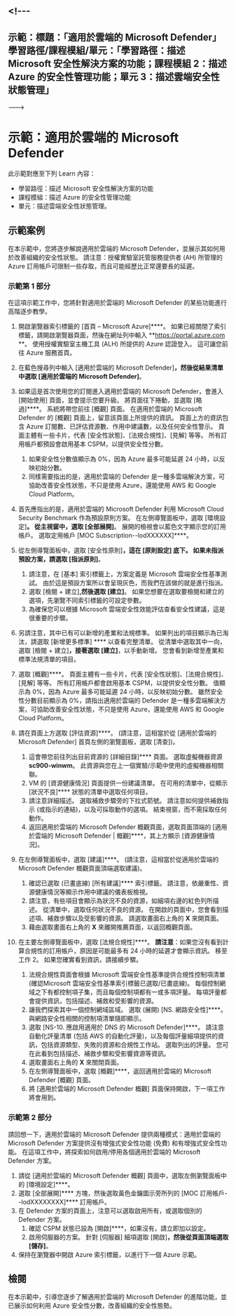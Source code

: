 &lt;!---
---
示範：標題：「適用於雲端的 Microsoft Defender」學習路徑/課程模組/單元：「學習路徑：描述 Microsoft 安全性解決方案的功能；課程模組 2：描述 Azure 的安全性管理功能；單元 3：描述雲端安全性狀態管理」
---
--->

# 示範：適用於雲端的 Microsoft Defender

此示範對應至下列 Learn 內容：

- 學習路徑：描述 Microsoft 安全性解決方案的功能
- 課程模組：描述 Azure 的安全性管理功能
- 單元：描述雲端安全性狀態管理。

## 示範案例

在本示範中，您將逐步解說適用於雲端的 Microsoft Defender，並展示其如何用於改善組織的安全性狀態。  請注意：授權實驗室託管服務提供者 (AH) 所管理的 Azure 訂用帳戶可限制一些存取，而且可能經歷比正常還要長的延遲。

### 示範第 1 部分

在這項示範工作中，您將針對適用於雲端的 Microsoft Defender 的某些功能進行高階逐步教學。

1. 開啟瀏覽器索引標籤的 [首頁 – Microsoft Azure]****。  如果已經關閉了索引標籤，請開啟瀏覽器頁面，然後在網址列中輸入 **https://portal.azure.com **。 使用授權實驗室主機工具 (ALH) 所提供的 Azure 認證登入。  這可讓您前往 Azure 服務首頁。

1. 在藍色搜尋列中輸入 [適用於雲端的 Microsoft Defender]****，然後從結果清單中選取 [適用於雲端的 Microsoft Defender]****。

1. 如果這是首次使用您的訂閱進入適用於雲端的 Microsoft Defender，會進入 [開始使用] 頁面，並會提示您要升級。  將頁面往下捲動，並選取 [略過]****。  系統將帶您前往 [概觀] 頁面。 在適用於雲端的 Microsoft Defender 的 [概觀] 頁面上，留意該頁面上所提供的資訊。  頁面上方的資訊包含 Azure 訂閱數、已評估資源數、作用中建議數，以及任何安全性警示。  頁面主體有一些卡片，代表 [安全性狀態]、[法規合規性]、[見解] 等等。  所有訂用帳戶都預設會啟用基本 CSPM，以提供安全性分數。  
    1. 如果安全性分數值顯示為 0%，因為 Azure 最多可能延遲 24 小時，以反映初始分數。  
    1. 同樣需要指出的是，適用於雲端的 Defender 是一種多雲端解決方案，可協助改善安全性狀態，不只是使用 Azure，還能使用 AWS 和 Google Cloud Platform。

1. 首先應指出的是，適用於雲端的 Microsoft Defender 利用 Microsoft Cloud Security Benchmark 作為預設原則方案。  在左側導覽面板中，選取 [環境設定]****。 從主視窗中，選取 [全部展開]****。  展開的檢視會以藍色文字顯示您的訂用帳戶。  選取定用帳戶 [MOC Subscription--lodXXXXXX]****。

1. 從左側導覽面板中，選取 [安全性原則]****，這在 [原則設定] 底下。 如果未指派預設方案，請選取 [指派原則]****。
    1. 請注意，在 [基本] 索引標籤上，方案定義是 Microsoft 雲端安全性基準測試。  由於這是預設方案所以會呈現灰色，而我們在該做的就是進行指派。
    1. 選取 [檢閱 + 建立]****,然後選取 [建立]****。 如果您想要在選取要檢閱和建立的選項，先瀏覽不同索引標籤的可設定參數。
    1. 為確保您可以根據 Microsoft 雲端安全性效能評估查看安全性建議，這是很重要的步驟。  

1. 另請注意，其中已有可以新增的產業和法規標準。 如果列出的項目顯示為已淘汰，請選取 [新增更多標準] **** 以查看完整清單。  從清單中選取其中一向，選取 [檢閱 + 建立]****，接著選取 [建立]****，以手動新增。  您會看到新增至產業和標準法規清單的項目。

1. 選取 [概觀]****。  頁面主體有一些卡片，代表 [安全性狀態]、[法規合規性]、[見解] 等等。  所有訂用帳戶都會啟用基本 CSPM，以提供安全性分數。 值顯示為 0%，因為 Azure 最多可能延遲 24 小時，以反映初始分數。  雖然安全性分數目前顯示為 0%，請指出適用於雲端的 Defender 是一種多雲端解決方案，可協助改善安全性狀態，不只是使用 Azure，還能使用 AWS 和 Google Cloud Platform。

1. 請在頁面上方選取 [評估資源]****。  (請注意，這相當於從 [適用於雲端的 Microsoft Defender] 首頁左側的瀏覽面板，選取 [清查])。
    1. 這會帶您前往列出目前資源的 [詳細目錄]**** 頁面。 選取虛擬機器資源 **sc900-winwm**。 此資源與您在上一個實驗/示範中使用的虛擬機器相關聯。
    1. VM 的 [資源健康情況] 頁面提供一份建議清單。  在可用的清單中，從顯示 [狀況不良]**** 狀態的清單中選取任何項目。
    1. 請注意詳細描述。  選取補救步驟旁的下拉式箭號。 請注意如何提供補救指示 (或指示的連結)，以及可採取動作的選項。  結束視窗，而不需採取任何動作。
    1. 返回適用於雲端的 Microsoft Defender 概觀頁面，選取頁面頂端的 [適用於雲端的 Microsoft Defender | 概觀]****，其上方顯示 [資源健康情況]。

1. 在左側導覽面板中，選取 [建議]****。  (請注意，這相當於從適用於雲端的 Microsoft Defender 概觀頁面頂端選取建議)。
    1. 確認已選取 (已畫底線) [所有建議]**** 索引標籤。  請注意，依嚴重性、資源健康情況等顯示作用中建議的儀表板檢視。
    1. 請注意，有些項目會顯示為狀況不良的資源，如細項右邊的紅色列所描述。  從清單中，選取任何狀況不良的資源。  在開啟的頁面中，您會看到描述項、補救步驟以及受影響的資源。 請選取畫面右上角的 **X** 來開頁面。
    1. 藉由選取畫面右上角的 **X** 來離開推薦頁面，以返回概觀頁面。

1. 在主要左側導覽面板中，選取 [法規合規性]****。  **請注意**：如果您沒有看到計算合規性的訂用帳戶，原因是可能最多有 24 小時的延遲才會顯示資訊。 移至工作 2。  如果您確實看到資訊，請接續步驟。
    1. 法規合規性頁面會根據 Microsoft 雲端安全性基準提供合規性控制項清單 (確認Microsoft 雲端安全性基準索引標籤已選取/已畫底線)。 每個控制網域之下有都控制項子集，而且每個控制項都有一或多項評量。 每項評量都會提供資訊，包括描述、補救和受影響的資源。
    1. 讓我們探索其中一個控制網域區域。 選取 (展開) [NS. 網路安全性]****。 與網路安全性相關的控制項清單隨即顯示。
    1. 選取 [NS-10. 應啟用適用於 DNS 的 Microsoft Defender]****。 請注意自動化評量清單 (包括 AWS 的自動化評量)，以及每個評量細項提供的資訊，包括資源類型、失敗的資源和合規性工作站。 選取列出的評量。  您可在此看到包括描述、補救步驟和受影響資源等資訊。
    1. 選取畫面右上角的 **X** 來關閉頁面。
    1. 在左側導覽面板中，選取 [概觀]****，返回適用於雲端的 Microsoft Defender [概觀] 頁面。
    1. 將 [適用於雲端的 Microsoft Defender 概觀] 頁面保持開啟，下一項工作將會用到。

### 示範第 2 部分

請回想一下，適用於雲端的 Microsoft Defender 提供兩種模式：適用於雲端的 Microsoft Defender 方案提供沒有增強式安全性功能 (免費) 和有增強式安全性功能。 在這項工作中，將探索如何啟用/停用各個適用於雲端的 Microsoft Defender 方案。

1. 請從 [適用於雲端的 Microsoft Defender 概觀] 頁面中，選取左側瀏覽面板中的 [環境設定]****。
1. 選取 [全部展開]**** 方塊，然後選取黃色金鑰圖示旁所列的 [MOC 訂用帳戶--lodXXXXXXXX]**** 訂用帳戶。
1. 在 Defender 方案的頁面上，注意可以選取啟用所有，或選取個別的 Defender 方案。 
    1. 確認 CSPM 狀態已設為 [開啟]****，如果沒有，請立即加以設定。  
    1. 啟用伺服器的方案。  針對 [伺服器] 細項選取 [開啟]****，然後從頁面頂端選取 [儲存]****。
1. 保持在瀏覽器中開啟 Azure 索引標籤，以進行下一個 Azure 示範。

## 檢閱

在本示範中，引導您逐步了解適用於雲端的 Microsoft Defender 的進階功能，並已展示如何利用 Azure 安全性分數，改善組織的安全性態勢。
